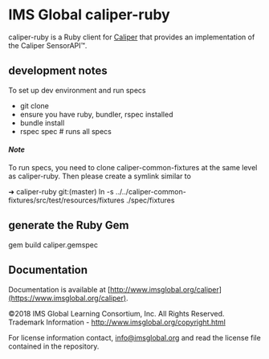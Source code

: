 IMS Global caliper-ruby
===================

caliper-ruby is a Ruby client for [Caliper](http://www.imsglobal.org/caliper) that provides an implementation of the Caliper SensorAPI™.

## development notes
To set up dev environment and run specs
* git clone <this repo>
* ensure you have ruby, bundler, rspec installed 
* bundle install
* rspec spec # runs all specs

#### _Note_
To run specs, you need to clone caliper-common-fixtures at the same level as caliper-ruby.  Then please create a symlink similar to

➜  caliper-ruby git:(master)  ln -s ../../caliper-common-fixtures/src/test/resources/fixtures ./spec/fixtures

## generate the Ruby Gem

gem build caliper.gemspec

## Documentation

Documentation is available at [http://www.imsglobal.org/caliper](https://www.imsglobal.org/caliper).

©2018 IMS Global Learning Consortium, Inc. All Rights Reserved.
Trademark Information - http://www.imsglobal.org/copyright.html

For license information contact, info@imsglobal.org and read the license file contained in the repository.
